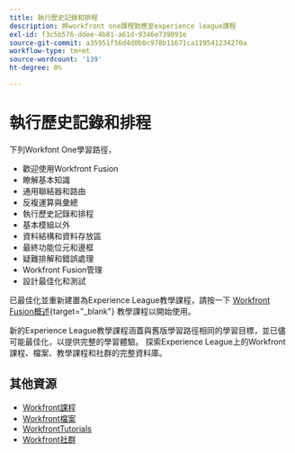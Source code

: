 ```yaml
---
title: 執行歷史記錄和排程
description: 將workfront one課程對應至experience league課程
exl-id: f3c5b576-ddee-4b81-a61d-9346e739091e
source-git-commit: a35951f56d4d0b0c978b11671ca119541234270a
workflow-type: tm+mt
source-wordcount: '139'
ht-degree: 0%

---
```


# 執行歷史記錄和排程

下列Workfont One學習路徑，

* 歡迎使用Workfront Fusion
* 瞭解基本知識
* 通用聯結器和路由
* 反複運算與彙總
* 執行歷史記錄和排程
* 基本模組以外
* 資料結構和資料存放區
* 最終功能位元和邊框
* 疑難排解和錯誤處理
* Workfront Fusion管理
* 設計最佳化和測試

已最佳化並重新建置為Experience League教學課程，請按一下 [Workfront Fusion概述](https://experienceleague.adobe.com/docs/workfront-learn/tutorials-workfront/fusion/welcome-to-workfront-fusion/workfront-fusion-overview.html?lang=en){target="_blank"} 教學課程以開始使用。

新的Experience League教學課程涵蓋與舊版學習路徑相同的學習目標，並已儘可能最佳化，以提供完整的學習體驗。  探索Experience League上的Workfront課程、檔案、教學課程和社群的完整資料庫。

## 其他資源

* [Workfront課程](https://experienceleague.adobe.com/?lang=en&amp;Solution=Workfront#courses)
* [Workfront檔案](https://experienceleague.adobe.com/docs/workfront.html)
* [WorkfrontTutorials](https://experienceleague.adobe.com/docs/workfront-learn/tutorials-workfront/home.html)
* [Workfront社群](https://experienceleaguecommunities.adobe.com/t5/workfront/ct-p/workfront)
